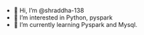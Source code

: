 - 👋 Hi, I’m @shraddha-138
- 👀 I’m interested in Python, pyspark 
- 🌱 I’m currently learning Pyspark and Mysql.

<!---
shraddha-138/shraddha-138 is a ✨ special ✨ repository because its `README.md` (this file) appears on your GitHub profile.
You can click the Preview link to take a look at your changes.
--->
